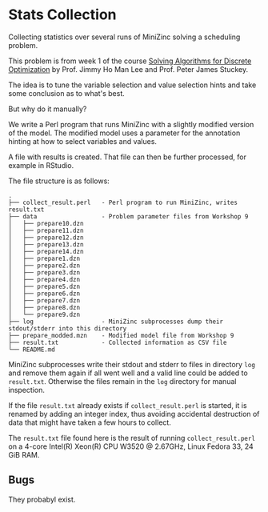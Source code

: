 # Stats Collection

Collecting statistics over several runs of MiniZinc solving a scheduling problem.

This problem is from week 1 of the course [Solving Algorithms for Discrete Optimization](https://www.coursera.org/learn/solving-algorithms-discrete-optimization)
by Prof. Jimmy Ho Man Lee and Prof. Peter James Stuckey.

The idea is to tune the variable selection and value selection hints and take some
conclusion as to what's best.

But why do it manually?

We write a Perl program that runs MiniZinc with a slightly modified version of the model.
The modified model uses a parameter for the annotation hinting at how to 
select variables and values.

A file with results is created. That file can then be further processed, for example in RStudio.

The file structure is as follows:

```
.
├── collect_result.perl   - Perl program to run MiniZinc, writes result.txt
├── data                  - Problem parameter files from Workshop 9
│   ├── prepare10.dzn
│   ├── prepare11.dzn
│   ├── prepare12.dzn
│   ├── prepare13.dzn
│   ├── prepare14.dzn
│   ├── prepare1.dzn
│   ├── prepare2.dzn
│   ├── prepare3.dzn
│   ├── prepare4.dzn
│   ├── prepare5.dzn
│   ├── prepare6.dzn
│   ├── prepare7.dzn
│   ├── prepare8.dzn
│   └── prepare9.dzn
├── log                   - MiniZinc subprocesses dump their stdout/stderr into this directory
├── prepare_modded.mzn    - Modified model file from Workshop 9
├── result.txt            - Collected information as CSV file
└── README.md
```

MiniZinc subprocesses write their stdout and stderr to files in directory `log`
and remove them again if all went well and a valid line could be added to `result.txt`.
Otherwise the files remain in the `log` directory for manual inspection.

If the file `result.txt` already exists if `collect_result.perl` is started,
it is renamed by adding an integer index, thus avoiding accidental destruction
of data that might have taken a few hours to collect.

The `result.txt` file found here is the result of running `collect_result.perl`
on a 4-core Intel(R) Xeon(R) CPU W3520 @ 2.67GHz, Linux Fedora 33, 24 GiB RAM.

## Bugs

They probabyl exist.







